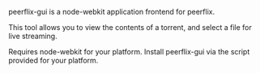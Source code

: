 peerflix-gui is a node-webkit application frontend for peerflix.

This tool allows you to view the contents of a torrent, and select a file for live streaming.

Requires node-webkit for your platform. Install peerflix-gui via the script provided for your platform.
